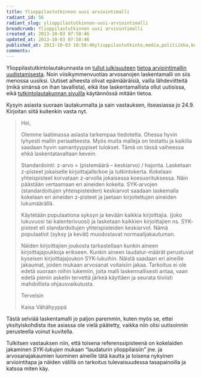 ```yaml
---
title: Ylioppilastutkinnon uusi arviointimalli
radiant_id: 56
radiant_slug: ylioppilastutkinnon-uusi-arviointimalli
breadcrumb: Ylioppilastutkinnon uusi arviointimalli
created_at: 2013-10-03 07:58:46
updated_at: 2013-10-03 07:58:46
published_at: 2013-10-03 10:58:46ylioppilastutkinto,media,politiikka,koulutus
comments:
---
```

<p>Ylioppilastutkintolautakunnasta on <a href="http://yle.fi/uutiset/laudaturin_nappaaminen_helpottuu_ensi_kevaana/6834083">tullut julkisuuteen</a> <a href="http://www.iltalehti.fi/uutiset/2013061117140394_uu.shtml">tietoa arviointimallin uudistamisesta</a>.  Noin viisikymmenvuotias arvosanojen laskentamalli on siis menossa uusiksi.  Uutiset aiheesta olivat epämääräisiä, vailla lähdeviitteitä (mikä sinänsä on ihan tavallista), eikä itse laskentamallista ollut uutisissa, eikä <a href="http://www.ylioppilastutkinto.fi/fi/ylioppilastutkinto/uudyot/">tutkintolautakunnan sivuilla</a> käytännössä mitään tietoa.</p>
<p>Kysyin asiasta suoraan lautakunnalta ja sain vastauksen, itseasiassa jo 24.9.  Kirjoitan siitä kuitenkin vasta nyt.</p>
<blockquote>
<p>Hei,</p>
<p>Olemme laatimassa asiasta tarkempaa tiedotetta. Ohessa hyvin lyhyesti mallin periaatteesta. Myös muita malleja on testattu ja kaikilla saadaan hyvin samantyyppiset tulokset. Tämä on tässä vaiheessa ehkä laskentatavaltaan kevein.</p>
<p>Standardointi: z-arvo = (pistemäärä &#8211; keskiarvo) / hajonta.  Lasketaan z-pisteet jokaiselle kirjoittajalle/koe ja tutkintokerta. Kokelaan yhteispisteet korvataan z-arvolla jokaisessa koesuorituksessa. Näin päästään vertaamaan eri aineiden kokeita. <span class="caps">SYK</span>-arvojen (standardoitujen yhteispisteiden) keskiarvot saadaan laskemalla kokelaan eri aineiden z-pisteet ja jaetaan kirjoitettujen aineiden lukumäärällä.</p>
<p>Käytetään populaationa syksyn ja kevään kaikkia kirjoittajia. (joko lukuvuosi tai kalenterivuosi) ja lasketaan kaikkien kirjoittajien ns. <span class="caps">SYK</span>-pisteet eli standardoitujen yhteispisteiden keskiarvot.  Nämä populaatiot (syksy ja kevät) muodostavat normaalijakautuman.</p>
<p>Näiden kirjoittajien joukosta tarkastellaan kunkin aineen kirjoittajajoukkoja erikseen. Kunkin aineen laudatur-määrät perustuvat kyseisen kirjoittajajoukon <span class="caps">SYK</span>-lukuihin. Näistä saadaan eri aineille jakaumat, joiden mukaan arvosanat voitaisiin jakaa. Tarkoitus ei ole edetä suoraan niihin lukemiin, joita malli laskennallisesti antaa, vaan edetä pienin askelin tervettä järkeä käyttäen ja seurata tiiviisti mahdollista ohjausvaikutusta.</p>
<p>Terveisin</p>
<p>Kaisa Vähähyyppä<br />
</p>
</blockquote>
<p>Tästä selviää laskentamalli jo paljon paremmin, kuten myös se, ettei yksityiskohdista itse asiassa ole vielä päätetty, vaikka niin olisi uutisoinnin perusteella voinut kuvitella.</p>
<p>Tulkitsen vastauksen niin, että toisena referenssipisteenä on kokelaiden jakaminen <em><span class="caps">SYK</span>-lukujen</em> mukaan &#8220;laudaturin ylioppilaisiin&#8221; jne. ja arvosanajakaumien luominen aineille tätä kautta ja toisena nykyinen arviointitapa ja näiden välillä on tarkoitus tulevaisuudessa tasapainoilla ja katsoa miten käy.</p>